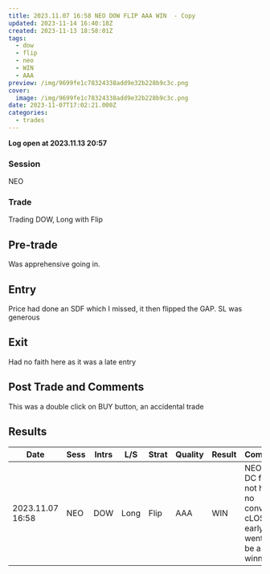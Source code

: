 ```yaml
---
title: 2023.11.07 16:58 NEO DOW FLIP AAA WIN  - Copy
updated: 2023-11-14 16:40:18Z
created: 2023-11-13 18:58:01Z
tags:
  - dow
  - flip
  - neo
  - WIN
  - AAA
preview: /img/9699fe1c78324338add9e32b228b9c3c.png
cover:
  image: /img/9699fe1c78324338add9e32b228b9c3c.png
date: 2023-11-07T17:02:21.000Z
categories:
  - trades
---
```



**Log open at 2023.11.13 20:57**
### Session
NEO
### Trade
Trading DOW, Long with Flip
## Pre-trade
Was apprehensive going in.
## Entry
Price had done an SDF which I missed, it then flipped the GAP. SL was generous
## Exit
Had no faith here as it was a late entry
## Post Trade and Comments
This was a double click on BUY button, an accidental trade
## Results

| Date | Sess | Intrs | L/S | Strat | Quality | Result | Comments | URL  | R | Risk% |
|--|--|--|--|--|--|--|--|--|--|--|
| 2023.11.07 16:58 | NEO | DOW | Long | Flip |AAA | WIN | NEO and DC flip. Did not hold, no conviction, cLOSSd early. It went on to be a winner.  | https://www.mql5.com/en/charts/18493514/us30-cash-m1-ftmo-s-r | 1.60 | 0.5 |